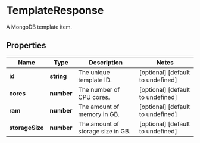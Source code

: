 # TemplateResponse

A MongoDB template item.
## Properties
| Name | Type | Description | Notes |
| ------------ | ------------- | ------------- | ------------- |
| **id** | **string** | The unique template ID. | [optional] [default to undefined] |
| **cores** | **number** | The number of CPU cores. | [optional] [default to undefined] |
| **ram** | **number** | The amount of memory in GB. | [optional] [default to undefined] |
| **storageSize** | **number** | The amount of storage size in GB. | [optional] [default to undefined] |


